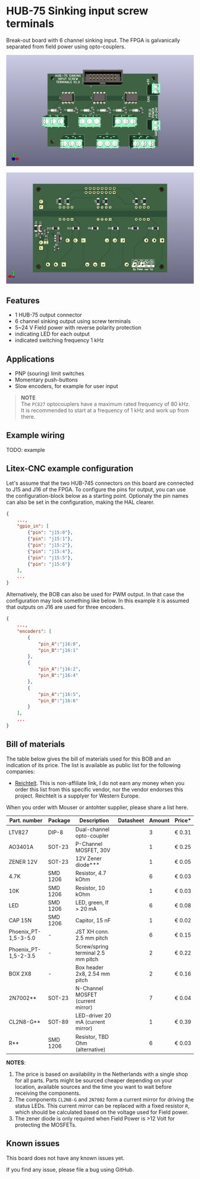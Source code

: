 # HUB-75 Sinking input screw terminals
Break-out board with 6 channel sinking input. The FPGA is galvanically separated from field power using opto-couplers.

![PCB front](images/hub75_sinking_input_front.png)

![PCB back](images/hub75_sinking_input_back.png)

## Features

- 1 HUB-75 output connector
- 6 channel sinking output using screw terminals
- 5\~24 V Field power with reverse polarity protection
- indicating LED for each output
- indicated switching frequency 1 kHz

## Applications

- PNP (souring) limit switches
- Momentary push-buttons
- Slow encoders, for example for user input

> **NOTE** <br> The `PC827` optocouplers have a maximum rated frequency of 80 kHz. It is recommended to start at a frequency of 1 kHz and work up from there.

## Example wiring

TODO: example

## Litex-CNC example configuration
Let's assume that the two HUB-745 connectors on this board are connected to J15 and J16 of the FPGA. To configure the pins for output, you can use the configuration-block below as a starting point. Optionaly the pin names can also be set in the configuration, making the HAL clearer.

``` json
{
    ...,
    "gpio_in": [
        {"pin": "j15:0"},
        {"pin": "j15:1"},
        {"pin": "j15:2"},
        {"pin": "j15:4"},
        {"pin": "j15:5"},
        {"pin": "j15:6"}
    ],
    ...
}
```

Alternatively, the BOB can also be used for PWM output. In that case the configuration may look something like below. In this example it is assumed that outputs on J16 are used for three encoders.

``` json
{
    ...,
    "encoders": [
        {  
            "pin_A":"j16:0",
            "pin_B":"j16:1"
        },
        {  
            "pin_A":"j16:2",
            "pin_B":"j16:4"
        },
        {  
            "pin_A":"j16:5",
            "pin_B":"j16:6"
        }
    ],
    ...
}
```

## Bill of materials

The table below gives the bill of materials used for this BOB and an indication of its price. The list is available as public list for the following companies:
* [Reichtelt](https://www.reichelt.de/my/1998173). This is non-affiliate link, I do not earn any money when you order this list from this specific vendor, nor the vendor endorses this project. Reichtelt is a supplyer for Western Europe.

When you order with Mouser or antohter supplier, please share a list here.

| Part. number          | Package   | Description                        | Datasheet | Amount | Price*  |
|-----------------------|-----------|------------------------------------|-----------|--------|---------|
| LTV827                | DIP-8     | Dual-channel opto-coupler          |           | 3      | € 0.31  |
| AO3401A               | SOT-23    | P-Channel MOSFET, 30V              |           | 1      | € 0.25  |
| ZENER 12V             | SOT-23    | 12V Zener diode***                 |           | 1      | € 0.05  |
| 4.7K                  | SMD 1206  | Resistor, 4.7 kOhm                 |           | 6      | € 0.03  |
| 10K                   | SMD 1206  | Resistor, 10 kOhm                  |           | 1      | € 0.03  |
| LED                   | SMD 1206  | LED, green, If > 20 mA             |           | 6      | € 0.08  |
| CAP 15N               | SMD 1206  | Capitor, 15 nF                     |           | 1      | € 0.02  |
| Phoenix_PT-1,5-3-5.0  | -         | JST XH conn. 2.5 mm pitch          |           | 6      | € 0.15  |
| Phoenix_PT-1,5-2-3.5  | -         | Screw/spring terminal 2.5 mm pitch |           | 2      | € 0.22  |
| BOX 2X8               | -         | Box header 2x8, 2.54 mm pitch      |           | 2      | € 0.16  |
| 2N7002**              | SOT-23    | N-Channel MOSFET (current mirror)  |           | 7      | € 0.04  |
| CL2N8-G**             | SOT-89    | LED-driver 20 mA (current mirror)  |           | 1      | € 0.39  |
| R**                   | SMD 1206  | Resistor, TBD Ohm (alternative)    |           | 6      | € 0.03  |

**NOTES**: 
1. The price is based on availability in the Netherlands with a single shop for all parts. Parts might be sourced cheaper depending on your location, available sources and the time you want to wait before receiving the components.
2. The components `CL2N8-G` and `2N7002` form a current mirror for driving the status LEDs. This current mirror can be replaced with a fixed resistor `R`, which should be calculated based on the voltage used for Field power.
3. The zener diode is only required when Field Power is >12 Volt for protecting the MOSFETs.

## Known issues

This board does not have any known issues yet.

If you find any issue, please file a bug using GitHub.
